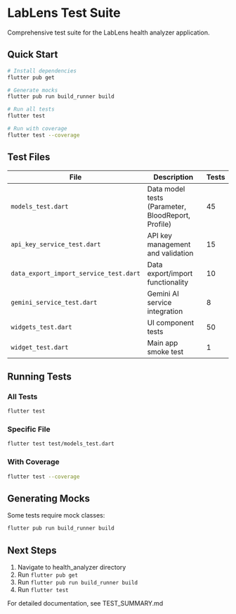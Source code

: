 # LabLens Test Suite

Comprehensive test suite for the LabLens health analyzer application.

## Quick Start

```bash
# Install dependencies
flutter pub get

# Generate mocks
flutter pub run build_runner build

# Run all tests
flutter test

# Run with coverage
flutter test --coverage
```

## Test Files

| File | Description | Tests |
|------|-------------|-------|
| `models_test.dart` | Data model tests (Parameter, BloodReport, Profile) | 45 |
| `api_key_service_test.dart` | API key management and validation | 15 |
| `data_export_import_service_test.dart` | Data export/import functionality | 10 |
| `gemini_service_test.dart` | Gemini AI service integration | 8 |
| `widgets_test.dart` | UI component tests | 50 |
| `widget_test.dart` | Main app smoke test | 1 |

## Running Tests

### All Tests
```bash
flutter test
```

### Specific File
```bash
flutter test test/models_test.dart
```

### With Coverage
```bash
flutter test --coverage
```

## Generating Mocks

Some tests require mock classes:

```bash
flutter pub run build_runner build
```

## Next Steps

1. Navigate to health_analyzer directory
2. Run `flutter pub get`
3. Run `flutter pub run build_runner build`
4. Run `flutter test`

For detailed documentation, see TEST_SUMMARY.md